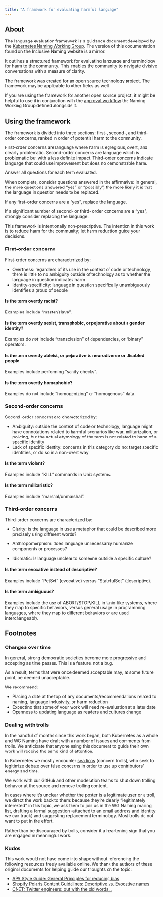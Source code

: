 ```yaml
---
title: "A framework for evaluating harmful language"
---
```


## About

The language evaluation framework is a guidance document developed by the [Kubernetes Naming Working Group](https://github.com/kubernetes/community/tree/master/wg-naming). 
The version of this documentation found on the Inclusive Naming website is a mirror. 

It outlines a structured framework for evaluating language and terminology for harm to the community. 
This enables the community to navigate divisive conversations with a measure of clarity.

The framework was created for an open source technology project. 
The framework may be applicable to other fields as well.

If you are using the framework for another open source project, 
it might be helpful to use it in conjunction with the [approval workflow](https://github.com/kubernetes/community/blob/master/wg-naming/workflow.md) the Naming Working Group defined alongside it.

## Using the framework

The framework is divided into three sections: first-, second-, and third-order concerns, ranked in order of potential harm to the community. 

First-order concerns are language where harm is egregious, overt, and clearly problematic. Second-order concerns are language which is problematic but with a less definite impact. Third-order concerns indicate language that could use improvement but does no demonstrable harm.

Answer all questions for each term evaluated.


When complete, consider questions answered in the affirmative: in general, the more questions answered “yes” or “possibly”, the more likely it is that the language in question needs to be replaced. 

If any first-order concerns are a “yes”, replace the language. 

If a significant number of second- or third- order concerns are a “yes”, strongly consider replacing the language. 

This framework is intentionally non-prescriptive. The intention in this work is to reduce harm for the community; let harm reduction guide your decisions.

### First-order concerns

First-order concerns are characterized by: 

- Overtness: regardless of its use in the context of code or technology, there is little to no ambiguity outside of technology as to whether the language in question indicates harm
- Identity-specificity: language in question specifically unambiguously identifies a group of people

#### Is the term overtly racist?

Examples include “master/slave”.

#### Is the term overtly sexist, transphobic, or pejorative about a gender identity?

Examples do _not_ include “transclusion” of dependencies, or “binary” operators. 

#### Is the term overtly ableist, or pejorative to neurodiverse or disabled people

Examples include performing “sanity checks”. 

#### Is the term overtly homophobic? 

Examples do not include “homogenizing” or “homogenous” data. 

### Second-order concerns

Second-order concerns are characterized by: 

- Ambiguity: outside the context of code or technology, language might have connotations related to harmful scenarios like war, militarization, or policing, but the actual etymology of the term is not related to harm of a specific identity
- Lack of specific identity: concerns in this category do not target specific identities, or do so in a non-overt way

#### Is the term violent?

Examples include “KILL” commands in Unix systems.

#### Is the term militaristic?

Examples include “marshal/unmarshal”.


### Third-order concerns

Third-order concerns are characterized by:

- Clarity: is the language in use a metaphor that could be described more precisely using different words?

- Anthropomorphism: does language unnecessarily humanize components or processes?

- Idiomatic: Is language unclear to someone outside a specific culture?


#### Is the term evocative instead of descriptive?

Examples include “PetSet” (evocative) versus “StatefulSet” (descriptive). 

#### Is the term ambiguous?

Examples include the use of ABORT/STOP/KILL in Unix-like systems, where they map to specific behaviors, versus general usage in programming languages, where they map to different behaviors or are used interchangeably. 

## Footnotes 

### Changes over time

In general, strong democratic societies become more progressive and accepting as time passes. This is a feature, not a bug. 

As a result, terms that were once deemed acceptable may, at some future point, be deemed unacceptable. 

We recommend:

- Placing a date at the top of any documents/recommendations related to naming, language inclusivity, or harm reduction 
- Expecting that some of your work will need re-evaluation at a later date
- Openness to updating language as readers and cultures change


### Dealing with trolls

In the handful of months since this work began, both Kubernetes as a whole and WG Naming have dealt with a number of issues and comments from trolls. We anticipate that anyone using this document to guide their own work will receive the same kind of attention. 

In Kubernetes we mostly encounter [sea lions](http://wondermark.com/1k62/) (concern trolls), who seek to legitimize debate over false concerns in order to use up contributors' energy and time.

We work with our GitHub and other moderation teams to shut down trolling behavior at the source and remove trolling content. 

In cases where it’s unclear whether the poster is a legitimate user or a troll, we direct the work back to them: because they’re clearly “legitimately interested” in this topic, we ask them to join us in the WG Naming mailing list, drafting a formal suggestion (attached to an email address and identity we can track) and suggesting replacement terminology. Most trolls do not want to put in the effort.

Rather than be discouraged by trolls, consider it a heartening sign that you are engaged in meaningful work. 

### Kudos

This work would not have come into shape without referencing the following resources freely available online. We thank the authors of these original documents for helping guide our thoughts on the topic:

- [APA Style Guide: General Principles for reducing bias](https://apastyle.apa.org/style-grammar-guidelines/bias-free-language/general-principles) 
- [Shopify Polaris Content Guidelines: Descriptive vs. Evocative names](https://polaris.shopify.com/content/naming#section-descriptive-vs-evocative-names)
- [CNET: Twitter engineers: out with the old words...](https://www.cnet.com/news/twitter-engineers-replace-racially-loaded-tech-terms-like-master-slave/) 
